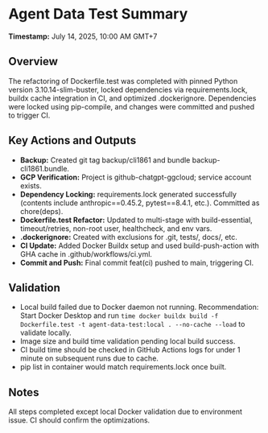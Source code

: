 # Agent Data Test Summary

**Timestamp:** July 14, 2025, 10:00 AM GMT+7

## Overview
The refactoring of Dockerfile.test was completed with pinned Python version 3.10.14-slim-buster, locked dependencies via requirements.lock, buildx cache integration in CI, and optimized .dockerignore. Dependencies were locked using pip-compile, and changes were committed and pushed to trigger CI.

## Key Actions and Outputs

- **Backup:** Created git tag backup/cli1861 and bundle backup-cli1861.bundle.
- **GCP Verification:** Project is github-chatgpt-ggcloud; service account exists.
- **Dependency Locking:** requirements.lock generated successfully (contents include anthropic==0.45.2, pytest==8.4.1, etc.). Committed as chore(deps).
- **Dockerfile.test Refactor:** Updated to multi-stage with build-essential, timeout/retries, non-root user, healthcheck, and env vars.
- **.dockerignore:** Created with exclusions for .git, tests/, docs/, etc.
- **CI Update:** Added Docker Buildx setup and used build-push-action with GHA cache in .github/workflows/ci.yml.
- **Commit and Push:** Final commit feat(ci) pushed to main, triggering CI.

## Validation
- Local build failed due to Docker daemon not running. Recommendation: Start Docker Desktop and run `time docker buildx build -f Dockerfile.test -t agent-data-test:local . --no-cache --load` to validate locally.
- Image size and build time validation pending local build success.
- CI build time should be checked in GitHub Actions logs for under 1 minute on subsequent runs due to cache.
- pip list in container would match requirements.lock once built.

## Notes
All steps completed except local Docker validation due to environment issue. CI should confirm the optimizations. 